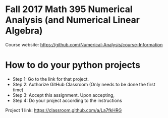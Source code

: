 # Fall 2017 Math 395 Numerical Analysis  (and Numerical Linear Algebra)

Course website: https://github.com/Numerical-Analysis/course-Information

# How to do your python projects
- Step 1: Go to the link for that project.
- Step 2: Authorize GitHub Classroom (Only needs to be done the first time)
- Step 3: Accept this assignment. Upon accepting, 
- Step 4: Do your project according to the instructions

Project 1 link: https://classroom.github.com/a/La7fkHRG
